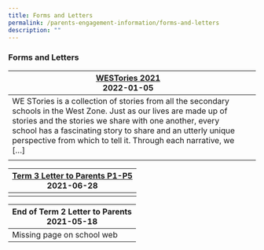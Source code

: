 ```yaml
---
title: Forms and Letters
permalink: /parents-engagement-information/forms-and-letters
description: ""
---
```

### Forms and Letters

| [WESTories 2021](https://moe-yuhuapri-staging.netlify.app/westories-2021)<br>2022-01-05 	|  	|
|---	|---	|
| WE STories is a collection of stories from all the secondary schools in the West Zone. Just as our lives are made up of stories and the stories we share with one another, every school has a fascinating story to share and an utterly unique perspective from which to tell it. Through each narrative, we […] 	|  	|
|  	|  	|

| [Term 3 Letter to Parents P1-P5](/files/Term-3-Letter-to-Parents-P1-P5-2-4.pdf)<br>2021-06-28 	|
|---	|
|  	|

| End of Term 2 Letter to Parents<br>2021-05-18 	|
|---	|
| Missing page on school web 	|